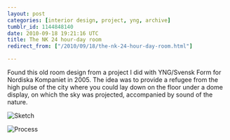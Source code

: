 ```yaml
---
layout: post
categories: [interior design, project, yng, archive]
tumblr_id: 1144848140  
date: 2010-09-18 19:21:16 UTC
title: The NK 24 hour-day room
redirect_from: ["/2010/09/18/the-nk-24-hour-day-room.html"]

---
```


Found this old room design from a project I did with YNG/Svensk Form for Nordiska Kompaniet in 2005. The idea was to provide a refugee from the high pulse of the city where you could lay down on the floor under a dome display, on which the sky was projected, accompanied by sound of the nature.

![Sketch](http://farm5.static.flickr.com/4153/5001790378_a98f792073_z.jpg)

![Process](http://farm5.static.flickr.com/4148/5001829918_9cbe7d6c76_z.jpg)